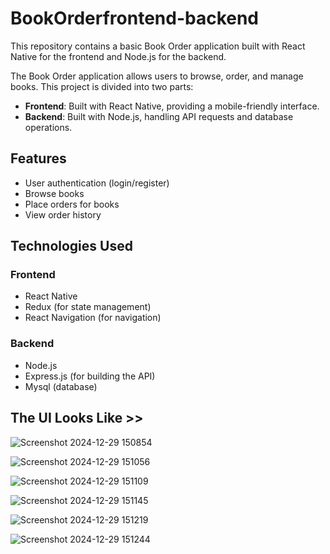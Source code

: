 # BookOrderfrontend-backend

This repository contains a basic Book Order application built with React Native for the frontend and Node.js for the backend.

The Book Order application allows users to browse, order, and manage books. This project is divided into two parts:
- **Frontend**: Built with React Native, providing a mobile-friendly interface.
- **Backend**: Built with Node.js, handling API requests and database operations.

## Features
- User authentication (login/register)
- Browse books
- Place orders for books
- View order history

## Technologies Used

### Frontend

- React Native
- Redux (for state management)
- React Navigation (for navigation)

### Backend

- Node.js
- Express.js (for building the API)
- Mysql (database)
  

## The UI Looks Like >>
![Screenshot 2024-12-29 150854](https://github.com/user-attachments/assets/d2d833d1-bef9-43dc-957a-ce6414ccfb6b)

![Screenshot 2024-12-29 151056](https://github.com/user-attachments/assets/ca68f032-fcb6-4462-abc0-209eb437b9b6)

![Screenshot 2024-12-29 151109](https://github.com/user-attachments/assets/da9f43bd-ef17-4de5-bc01-2f474ed74b49)

![Screenshot 2024-12-29 151145](https://github.com/user-attachments/assets/43a5bb82-f9b9-450f-a377-b46849f647c4)

![Screenshot 2024-12-29 151219](https://github.com/user-attachments/assets/f3cacedf-7970-4e2f-ac63-00d057d0d3dc)

![Screenshot 2024-12-29 151244](https://github.com/user-attachments/assets/f33f7be3-71b0-429b-bb33-1995319ff442)





